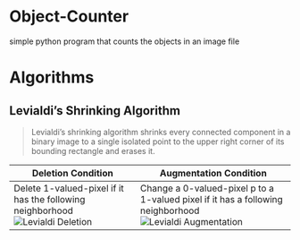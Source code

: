 # Object-Counter
simple python program that counts the objects in an image file

# Algorithms
## Levialdi’s Shrinking Algorithm

> Levialdi’s shrinking algorithm shrinks every connected component in a binary image to a single isolated point to the upper right corner of its bounding rectangle and erases it.

Deletion Condition | Augmentation Condition
------------------ | ----------------------
Delete 1-valued-pixel if it has the following neighborhood ![Levialdi Deletion](https://octodex.github.com/images/yaktocat.png)|  Change a 0-valued-pixel p to a 1-valued pixel if it has a following neighborhood ![Levialdi Augmentation](https://octodex.github.com/images/yaktocat.png)


